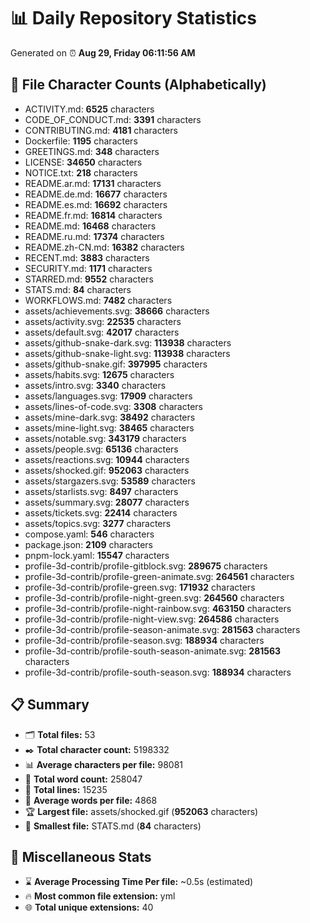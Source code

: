 # 📊 Daily Repository Statistics
Generated on ⏰ **Aug 29, Friday 06:11:56 AM**

## 📂 File Character Counts (Alphabetically)
- ACTIVITY.md: **6525** characters
- CODE_OF_CONDUCT.md: **3391** characters
- CONTRIBUTING.md: **4181** characters
- Dockerfile: **1195** characters
- GREETINGS.md: **348** characters
- LICENSE: **34650** characters
- NOTICE.txt: **218** characters
- README.ar.md: **17131** characters
- README.de.md: **16677** characters
- README.es.md: **16692** characters
- README.fr.md: **16814** characters
- README.md: **16468** characters
- README.ru.md: **17374** characters
- README.zh-CN.md: **16382** characters
- RECENT.md: **3883** characters
- SECURITY.md: **1171** characters
- STARRED.md: **9552** characters
- STATS.md: **84** characters
- WORKFLOWS.md: **7482** characters
- assets/achievements.svg: **38666** characters
- assets/activity.svg: **22535** characters
- assets/default.svg: **42017** characters
- assets/github-snake-dark.svg: **113938** characters
- assets/github-snake-light.svg: **113938** characters
- assets/github-snake.gif: **397995** characters
- assets/habits.svg: **12675** characters
- assets/intro.svg: **3340** characters
- assets/languages.svg: **17909** characters
- assets/lines-of-code.svg: **3308** characters
- assets/mine-dark.svg: **38492** characters
- assets/mine-light.svg: **38465** characters
- assets/notable.svg: **343179** characters
- assets/people.svg: **65136** characters
- assets/reactions.svg: **10944** characters
- assets/shocked.gif: **952063** characters
- assets/stargazers.svg: **53589** characters
- assets/starlists.svg: **8497** characters
- assets/summary.svg: **28077** characters
- assets/tickets.svg: **22414** characters
- assets/topics.svg: **3277** characters
- compose.yaml: **546** characters
- package.json: **2109** characters
- pnpm-lock.yaml: **15547** characters
- profile-3d-contrib/profile-gitblock.svg: **289675** characters
- profile-3d-contrib/profile-green-animate.svg: **264561** characters
- profile-3d-contrib/profile-green.svg: **171932** characters
- profile-3d-contrib/profile-night-green.svg: **264560** characters
- profile-3d-contrib/profile-night-rainbow.svg: **463150** characters
- profile-3d-contrib/profile-night-view.svg: **264586** characters
- profile-3d-contrib/profile-season-animate.svg: **281563** characters
- profile-3d-contrib/profile-season.svg: **188934** characters
- profile-3d-contrib/profile-south-season-animate.svg: **281563** characters
- profile-3d-contrib/profile-south-season.svg: **188934** characters

## 📋 Summary
- 🗂️ **Total files:** 53
- ✒️ **Total character count:** 5198332
- 📊 **Average characters per file:** 98081
- 📝 **Total word count:** 258047
- 🧾 **Total lines:** 15235
- 📐 **Average words per file:** 4868
- 🏆 **Largest file:** assets/shocked.gif (**952063** characters)
- 🥉 **Smallest file:** STATS.md (**84** characters)

## 🌟 Miscellaneous Stats
- ⌛ **Average Processing Time Per file:** ~0.5s (estimated)
- 🔥 **Most common file extension:** yml
- 🌐 **Total unique extensions:** 40
